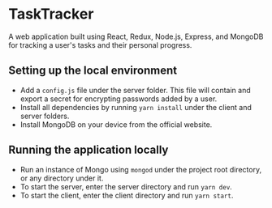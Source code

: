 # TaskTracker

A web application built using React, Redux, Node.js, Express, and MongoDB for tracking a user's tasks and their personal progress.

## Setting up the local environment

- Add a `config.js` file under the server folder. This file will contain and export a secret for encrypting passwords added by a user.
- Install all dependencies by running `yarn install` under the client and server folders.
- Install MongoDB on your device from the official website.

## Running the application locally

- Run an instance of Mongo using `mongod` under the project root directory, or any directory under it.
- To start the server, enter the server directory and run `yarn dev`.
- To start the client, enter the client directory and run `yarn start`.

